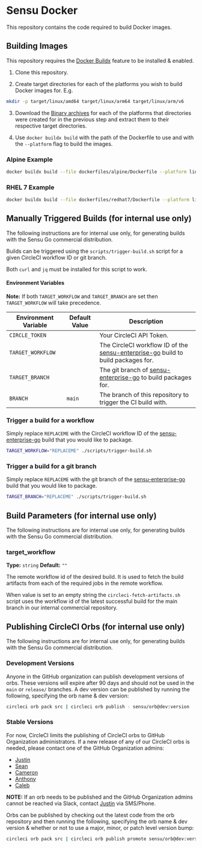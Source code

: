 # Sensu Docker

This repository contains the code required to build Docker images.

## Building Images

This repository requires the [Docker Buildx](https://docs.docker.com/buildx/working-with-buildx/)
feature to be installed & enabled.

1. Clone this repository.

2. Create target directories for each of the platforms you wish to build Docker images
for. E.g.

``` sh
mkdir -p target/linux/amd64 target/linux/arm64 target/linux/arm/v6
```

3. Download the [Binary archives](https://sensu.io/downloads) for each of the platforms
that directories were created for in the previous step and extract them to their
respective target directories.

4. Use `docker buildx build` with the path of the Dockerfile to use and with the `--platform`
flag to build the images.

### Alpine Example

``` sh
docker buildx build --file dockerfiles/alpine/Dockerfile --platform linux/amd64,linux/arm64,linux/arm/v6
```

### RHEL 7 Example

``` sh
docker buildx build --file dockerfiles/redhat7/Dockerfile --platform linux/amd64,linux/arm64,linux/arm/v6
```


## Manually Triggered Builds (for internal use only)

The following instructions are for internal use only, for generating builds with the Sensu Go commercial distribution.

Builds can be triggered using the `scripts/trigger-build.sh` script for a given
CircleCI workflow ID or git branch.

Both `curl` and `jq` must be installed for this script to work.

#### Environment Variables

**Note:** If both `TARGET_WORKFLOW` and `TARGET_BRANCH` are set then
`TARGET_WORKFLOW` will take precedence.

Environment Variable | Default Value | Description
-------------------- | ------------- | -----------
`CIRCLE_TOKEN` | | Your CircleCI API Token.
`TARGET_WORKFLOW` | | The CircleCI workflow ID of the [sensu-enterprise-go][2] build to build packages for.
`TARGET_BRANCH` | | The git branch of [sensu-enterprise-go][1] to build packages for.
`BRANCH` | `main` | The branch of this repository to trigger the CI build with.

### Trigger a build for a workflow

Simply replace `REPLACEME` with the CircleCI workflow ID of the
[sensu-enterprise-go][2]
build that you would like to package.

```sh
TARGET_WORKFLOW="REPLACEME" ./scripts/trigger-build.sh
```

### Trigger a build for a git branch

Simply replace `REPLACEME` with the git branch of the
[sensu-enterprise-go][1]
build that you would like to package.

```sh
TARGET_BRANCH="REPLACEME" ./scripts/trigger-build.sh
```

## Build Parameters (for internal use only)

The following instructions are for internal use only, for generating builds with the Sensu Go commercial distribution.

### target_workflow

**Type:** `string`
**Default:** `""`

The remote workflow id of the desired build. It is used to fetch the build
artifacts from each of the required jobs in the remote workflow.

When value is set to an empty string the `circleci-fetch-artifacts.sh` script
uses the workflow id of the latest successful build for the main branch in
our internal commercial repository.

## Publishing CircleCI Orbs (for internal use only)

The following instructions are for internal use only, for generating builds with the Sensu Go commercial distribution.

### Development Versions

Anyone in the GitHub organization can publish development versions of orbs.
These versions will expire after 90 days and should not be used in the `main` or
`release/` branches. A dev version can be published by running the following,
specifying the orb name & dev version:

``` sh
circleci orb pack src | circleci orb publish - sensu/orb@dev:version
```

### Stable Versions

For now, CircleCI limits the publishing of CircleCI orbs to GitHub Organization
administrators. If a new release of any of our CircleCI orbs is needed, please
contact one of the GitHub Organization admins:
* [Justin][justin-slack]
* [Sean][sean-slack]
* [Cameron][cameron-slack]
* [Anthony][anthony-slack]
* [Caleb][caleb-slack]

**NOTE:** If an orb needs to be published and the GitHub Organization admins
cannot be reached via Slack, contact [Justin][justin-slack] via SMS/Phone.

Orbs can be published by checking out the latest code from the orb repository
and then running the following, specifying the orb name & dev version & whether
or not to use a major, minor, or patch level version bump:

``` sh
circleci orb pack src | circleci orb publish promote sensu/orb@dev:version bump-type
```

[1]: https://github.com/sensu/sensu-enterprise-go/branches
[2]: https://app.circleci.com/pipelines/github/sensu/sensu-enterprise-go
[justin-slack]: https://sensu.slack.com/team/U053FL3SK
[sean-slack]: https://sensu.slack.com/team/U051E44V1
[cameron-slack]: https://sensu.slack.com/team/U0562RSF2
[anthony-slack]: https://sensu.slack.com/team/U054A5JD7
[caleb-slack]: https://sensu.slack.com/team/U02L65BU5

